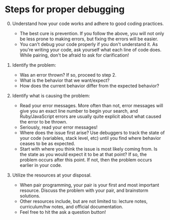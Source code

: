 # Steps for proper debugging

0. Understand how your code works and adhere to good coding practices.
   * The best cure is prevention. If you follow the above, you will not only be less prone to making errors, but fixing the errors will be easier.
   * You can't debug your code properly if you don't understand it. As you're writing your code, ask yourself what each line of code does. While pairing, don't be afraid to ask for clarification!

1. Identify the problem:
   * Was an error thrown? If so, proceed to step 2.
   * What is the behavior that we want/expect?
   * How does the current behavior differ from the expected behavior?

2. Identify what is causing the problem:
   * Read your error messages. More often than not, error messages will give you an exact line number to begin your search, and Ruby/JavaScript errors are usually quite explicit about what caused the error to be thrown.
   * Seriously, read your error messages!
   * Where does the issue first arise? Use debuggers to track the state of your code (variables, stack level, etc) until you find where behavior ceases to be as expected.
   * Start with where you think the issue is most likely coming from. Is the state as you would expect it to be at that point? If so, the problem occurs after this point. If not, then the problem occurs earlier in your code.

3. Utilize the resources at your disposal.
   * When pair programming, your pair is your first and most important resource. Discuss the problem with your pair, and brainstorm solutions.
   * Other resources include, but are not limited to: lecture notes, curriculum/hw notes, and official documentation.
   * Feel free to hit the ask a question button!